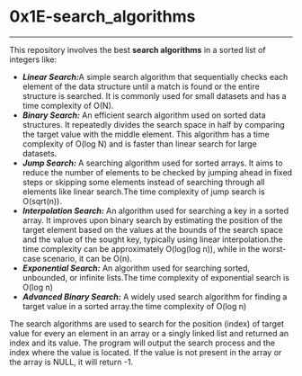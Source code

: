 <h1>0x1E-search_algorithms</h1>

<hr />
<article>
<p> This repository involves the best <strong>search algorithms</strong> in a sorted list of integers like:</p>

<ul>
<li><strong><i>Linear Search:</i></strong>A simple search algorithm that sequentially checks each element of the data structure until a match is found or the entire structure is searched. It is commonly used for small datasets and has a time complexity of O(N).</li>
<li><strong><i>Binary Search:</i></strong> An efficient search algorithm used on sorted data structures. It repeatedly divides the search space in half by comparing the target value with the middle element. This algorithm has a time complexity of O(log N) and is faster than linear search for large datasets.</li>
<li><strong><i>Jump Search:</i></strong> A searching algorithm used for sorted arrays. It aims to reduce the number of elements to be checked by jumping ahead in fixed steps or skipping some elements instead of searching through all elements like linear search.The time complexity of jump search is O(sqrt(n)).</li>
<li><strong><i>Interpolation Search:</i></strong> An algorithm used for searching a key in a sorted array. It improves upon binary search by estimating the position of the target element based on the values at the bounds of the search space and the value of the sought key, typically using linear interpolation.the time complexity can be approximately O(log(log n)), while in the worst-case scenario, it can be O(n).</li>
<li><strong><i>Exponential Search:</i></strong> An algorithm used for searching sorted, unbounded, or infinite lists.The time complexity of exponential search is O(log n)</li>
<li><strong><i>Advanced Binary Search:</i></strong> A widely used search algorithm for finding a target value in a sorted array.the time complexity of O(log n)</li>
</ul>

<p>The search algorithms are used to search for the position (index) of target value for every an element in an array or a singly linked list and returned an index and its value.
The program will output the search process and the index where the value is located. If the value is not present in the array or the array is NULL, it will return -1.
</p>
</article>
